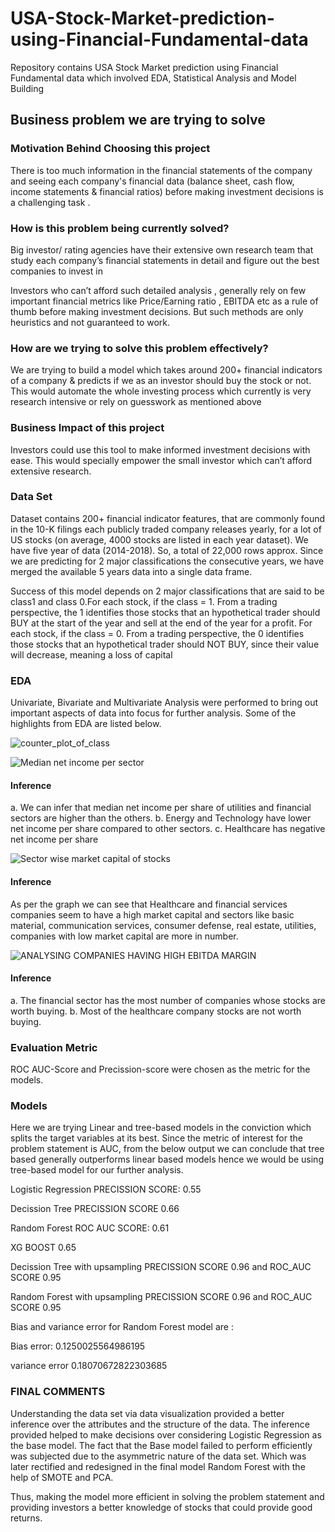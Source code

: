 # USA-Stock-Market-prediction-using-Financial-Fundamental-data
Repository contains USA Stock Market prediction using Financial Fundamental data which involved EDA, Statistical Analysis and Model Building
## Business problem we are trying to solve

### Motivation Behind Choosing this project
There is too much information in the financial statements of the company and seeing each company's financial data  (balance sheet, cash flow, income statements & financial ratios) before making  investment decisions is a challenging task . 

### How is this problem being currently solved?

Big investor/ rating agencies have their extensive own research team that study each company’s financial statements in detail and figure out the best companies to invest in 

Investors who can’t afford such detailed analysis , generally rely on few important financial metrics like Price/Earning ratio , EBITDA etc as a rule of thumb before making investment decisions. But such methods are only heuristics and not guaranteed to work.

### How are we trying to solve this problem effectively?
We are trying to build a model which takes around 200+ financial indicators of a company & predicts if we as an investor should buy the stock or not. This would automate the whole investing process which currently is very research intensive or rely on guesswork as mentioned above

### Business Impact of this project
Investors could use this tool to make informed investment decisions with ease. This would specially empower the small investor which can’t afford extensive research.

### Data Set
Dataset contains 200+ financial indicator features, that are commonly found in the 10-K filings each publicly traded company releases yearly, for a lot of US stocks (on average, 4000 stocks are listed in each year dataset). We have five year of data (2014-2018). So, a total of 22,000 rows approx. Since we are predicting for 2 major classifications the consecutive years, we have merged the available 5 years data into a single data frame.

Success of this model depends on 2 major classifications that are said to be class1 and class 0.For each stock, if the class = 1. From a trading perspective, the 1 identifies  those stocks that an hypothetical trader should BUY at the start of the year and sell at the end of the year for a profit. For each stock, if the class = 0. From a trading perspective, the 0 identifies those stocks that an hypothetical trader should NOT BUY, since their value will decrease, meaning a loss of capital

### EDA
Univariate, Bivariate and Multivariate Analysis were performed to bring out important aspects of data into focus for further analysis. Some of the highlights from EDA are listed below.

![counter_plot_of_class](https://user-images.githubusercontent.com/62056802/110202551-62ec2b80-7e8f-11eb-875e-dfcb0cfb3746.PNG)

![Median net income per sector](https://user-images.githubusercontent.com/62056802/110202570-929b3380-7e8f-11eb-8f78-38285d5c7dd1.PNG)

#### Inference
a. We can infer that median net income per share of utilities and financial sectors are higher than the others.
b. Energy and Technology have lower net income per share compared to other sectors.
c. Healthcare has negative net income per share


![Sector wise market capital of stocks](https://user-images.githubusercontent.com/62056802/110202597-d0985780-7e8f-11eb-8537-ab7577ed5bb0.PNG)

#### Inference
As per the graph we can see that Healthcare and financial services companies seem to have a high market capital and sectors like basic material, communication services, consumer defense, real estate, utilities, companies with low market capital are more in number.


![ANALYSING COMPANIES HAVING HIGH EBITDA MARGIN](https://user-images.githubusercontent.com/62056802/110202653-3389ee80-7e90-11eb-9289-f8764dd07544.png)

#### Inference
a. The financial sector has the most number of companies whose stocks are worth buying.
b. Most of the healthcare company stocks are not worth buying.

### Evaluation Metric
ROC AUC-Score and Precission-score were chosen as the metric for the models.

### Models
Here we are trying Linear and tree-based models in the conviction which splits the target variables at its best. Since the metric of interest for the problem statement is AUC, from the below output we can conclude that tree based generally outperforms linear based models hence we would be using tree-based model for our further analysis.

Logistic Regression PRECISSION SCORE: 0.55

Decission Tree PRECISSION SCORE 0.66

Random Forest ROC AUC SCORE: 0.61

XG BOOST 0.65

Decission Tree with upsampling PRECISSION SCORE 0.96 and ROC_AUC SCORE 0.95

Random Forest with upsampling PRECISSION SCORE 0.96 and ROC_AUC SCORE 0.95

Bias and variance error for Random Forest model are :

Bias error:  0.1250025564986195

variance error 0.18070672822303685

### FINAL COMMENTS
Understanding the data set via data visualization provided a better inference over the attributes and the structure of the data. The inference provided helped to make decisions over considering Logistic Regression as the base model. The fact that the Base model failed to perform efficiently was subjected due to the asymmetric nature of the data set. Which was later rectified and redesigned in the final model Random Forest with the help of SMOTE and PCA.

Thus, making the model more efficient in solving the problem statement and providing investors a better knowledge of stocks that could provide good returns.
